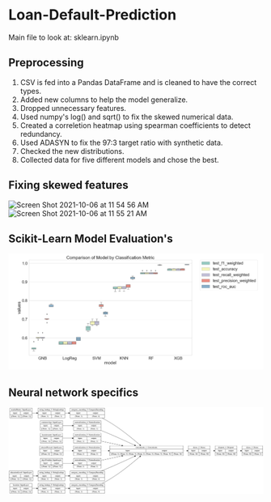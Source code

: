# Loan-Default-Prediction
Main file to look at: sklearn.ipynb


## Preprocessing
1. CSV is fed into a Pandas DataFrame and is cleaned to have the correct types.
2. Added new columns to help the model generalize.
3. Dropped unnecessary features.
4. Used numpy's log() and sqrt() to fix the skewed numerical data.
5. Created a correletion heatmap using spearman coefficients to detect redundancy.
6. Used ADASYN to fix the 97:3 target ratio with synthetic data.
7. Checked the new distributions.
8. Collected data for five different models and chose the best.
## Fixing skewed features
![Screen Shot 2021-10-06 at 11 54 56 AM](https://user-images.githubusercontent.com/35535170/136239738-26a4f48b-e203-496d-9d6d-54c5dae8bee1.png)
![Screen Shot 2021-10-06 at 11 55 21 AM](https://user-images.githubusercontent.com/35535170/136239812-ba9ead1a-c1d0-41cb-8a6e-3f0e91610eb8.png)
## Scikit-Learn Model Evaluation's
![sklearn models](/model_boxplots.png)
## Neural network specifics
![Model Visual](/model.png)

